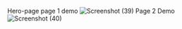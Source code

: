 Hero-page
page 1 demo
![Screenshot (39)](https://github.com/user-attachments/assets/bb33d64b-95df-447d-adc5-a7634b255efe)
Page 2 Demo
![Screenshot (40)](https://github.com/user-attachments/assets/c2b3b895-dd3f-490c-8b2d-ccf2f1048962)

